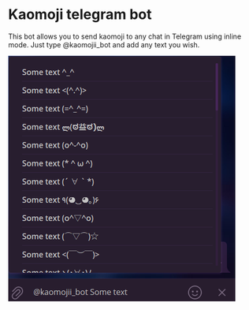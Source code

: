 # Kaomoji telegram bot
This bot allows you to send kaomoji to any chat in Telegram using inline mode. 
Just type @kaomojii_bot and add any text you wish.

![Preview](img/preview.png)
